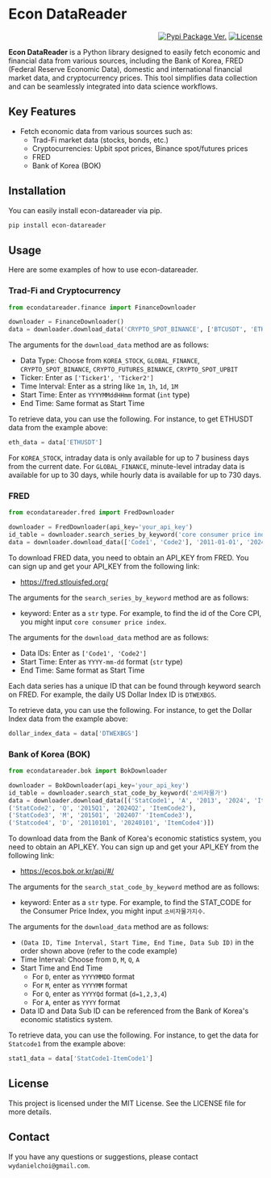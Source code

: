 # Econ DataReader

<div align="right">

[![Pypi Package Ver.](https://img.shields.io/pypi/v/econ-datareader.svg)](https://pypi.org/project/econ-datareader/)
[![License](https://img.shields.io/pypi/l/ansicolortags.svg)](https://img.shields.io/pypi/l/ansicolortags.svg)

<div align="left">

**Econ DataReader** is a Python library designed to easily fetch economic and financial data from various sources, including the Bank of Korea, FRED (Federal Reserve Economic Data), domestic and international financial market data, and cryptocurrency prices. This tool simplifies data collection and can be seamlessly integrated into data science workflows.

## Key Features

- Fetch economic data from various sources such as:
    - Trad-Fi market data (stocks, bonds, etc.)
    - Cryptocurrencies: Upbit spot prices, Binance spot/futures prices
    - FRED
    - Bank of Korea (BOK)

## Installation

You can easily install econ-datareader via pip.

```bash
pip install econ-datareader
```

## Usage
Here are some examples of how to use econ-datareader.

### Trad-Fi and Cryptocurrency
```python
from econdatareader.finance import FinanceDownloader

downloader = FinanceDownloader()
data = downloader.download_data('CRYPTO_SPOT_BINANCE', ['BTCUSDT', 'ETHUSDT'], '1m', 202407240000, 202408050000)
```
The arguments for the `download_data` method are as follows:
  - Data Type: Choose from `KOREA_STOCK`, `GLOBAL_FINANCE`, `CRYPTO_SPOT_BINANCE`, `CRYPTO_FUTURES_BINANCE`, `CRYPTO_SPOT_UPBIT`
  - Ticker: Enter as `['Ticker1', 'Ticker2']`
  - Time Interval: Enter as a string like `1m`, `1h`, `1d`, `1M`
  - Start Time: Enter as `YYYYMMddHHmm` format (`int` type)
  - End Time: Same format as Start Time

To retrieve data, you can use the following. For instance, to get ETHUSDT data from the example above:
```python
eth_data = data['ETHUSDT']
```
For `KOREA_STOCK`, intraday data is only available for up to 7 business days from the current date. For `GLOBAL_FINANCE`, minute-level intraday data is available for up to 30 days, while hourly data is available for up to 730 days.

### FRED
```python
from econdatareader.fred import FredDownloader

downloader = FredDownloader(api_key='your_api_key')
id_table = downloader.search_series_by_keyword('core consumer price index')
data = downloader.download_data(['Code1', 'Code2'], '2011-01-01', '2024-08-01')
```
To download FRED data, you need to obtain an API_KEY from FRED. You can sign up and get your API_KEY from the following link:
  - https://fred.stlouisfed.org/
  
The arguments for the `search_series_by_keyword` method are as follows:
  - keyword: Enter as a `str` type. For example, to find the id of the Core CPI, you might input `core consumer price index`.

The arguments for the `download_data` method are as follows:
  - Data IDs: Enter as `['Code1', 'Code2']`
  - Start Time: Enter as `YYYY-mm-dd` format (`str` type)
  - End Time: Same format as Start Time

Each data series has a unique ID that can be found through keyword search on FRED. For example, the daily US Dollar Index ID is `DTWEXBGS`.

To retrieve data, you can use the following. For instance, to get the Dollar Index data from the example above:
```python
dollar_index_data = data['DTWEXBGS']
```

### Bank of Korea (BOK)
```python
from econdatareader.bok import BokDownloader

downloader = BokDownloader(api_key='your_api_key')
id_table = downloader.search_stat_code_by_keyword('소비자물가')
data = downloader.download_data([('StatCode1', 'A', '2013', '2024', 'ItemCode1'), 
('StatCode2', 'Q', '2015Q1', '2024Q2', 'ItemCode2'),
('StatCode3', 'M', '201501', '202407' 'ItemCode3'),
('Statcode4', 'D', '20110101', '20240101', 'ItemCode4')])
```
To download data from the Bank of Korea's economic statistics system, you need to obtain an API_KEY. You can sign up and get your API_KEY from the following link:
 - https://ecos.bok.or.kr/api/#/

The arguments for the `search_stat_code_by_keyword` method are as follows:
  - keyword: Enter as a `str` type. For example, to find the STAT_CODE for the Consumer Price Index, you might input `소비자물가지수`.

The arguments for the `download_data` method are as follows:
  - `(Data ID, Time Interval, Start Time, End Time, Data Sub ID)` in the order shown above (refer to the code example)
  - Time Interval: Choose from `D`, `M`, `Q`, `A`
  - Start Time and End Time
    - For `D`, enter as `YYYYMMDD` format
    - For `M`, enter as `YYYYMM` format
    - For `Q`, enter as `YYYYQd` format (`d=1,2,3,4`)
    - For `A`, enter as `YYYY` format
 - Data ID and Data Sub ID can be referenced from the Bank of Korea's economic statistics system.

To retrieve data, you can use the following. For instance, to get the data for `Statcode1` from the example above:
```python
stat1_data = data['StatCode1-ItemCode1'] 
```

## License
This project is licensed under the MIT License. See the LICENSE file for more details.

## Contact
If you have any questions or suggestions, please contact `wydanielchoi@gmail.com`.
